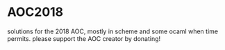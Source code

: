 # AOC2018
solutions for the 2018 AOC, mostly in scheme and some ocaml when time permits.
please support the AOC creator by donating!
